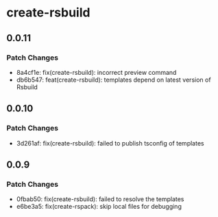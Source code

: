 # create-rsbuild

## 0.0.11

### Patch Changes

- 8a4cf1e: fix(create-rsbuild): incorrect preview command
- db6b547: feat(create-rsbuild): templates depend on latest version of Rsbuild

## 0.0.10

### Patch Changes

- 3d261af: fix(create-rsbuild): failed to publish tsconfig of templates

## 0.0.9

### Patch Changes

- 0fbab50: fix(create-rsbuild): failed to resolve the templates
- e6be3a5: fix(create-rspack): skip local files for debugging
